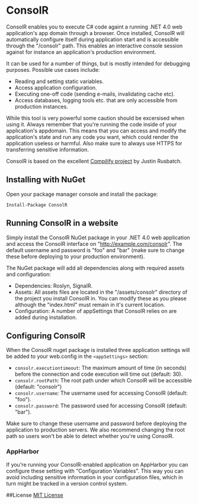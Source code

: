 # ConsolR

ConsolR enables you to execute C# code againt a running .NET 4.0 web application's app domain through a browser.
Once installed, ConsolR will automatically configure itself during application start and is accessible through the 
"/consolr" path. This enables an interactive console session against for instance an application's production environment.

It can be used for a number of things, but is mostly intended for debugging purposes. Possible use cases include:

* Reading and setting static variables.
* Access application configuration.
* Executing one-off code (sending e-mails, invalidating cache etc).
* Access databases, logging tools etc. that are only accessible from production instances.

While this tool is very powerful some caution should be excersised when using it.
Always remember that you're running the code inside of your application's appdomain.
This means that you can access and modify the application's state and run any code you want, 
which could render the application useless or harmful. Also make sure to always use HTTPS for transferring sensitive information.

ConsolR is based on the excellent [Compilify project](https://github.com/Compilify/Compilify) by Justin Rusbatch.

## Installing with NuGet

Open your package manager console and install the package:

    Install-Package ConsolR

## Running ConsolR in a website

Simply install the ConsolR NuGet package in your .NET 4.0 web application and access the ConsolR interface on "http://example.com/consolr".
The default username and password is "foo" and "bar" (make sure to change these before deploying to your production environment).

The NuGet package will add all dependencies along with required assets and configuration:

* Dependencies: Roslyn, SignalR.
* Assets: All assets files are located in the "/assets/consolr" directory of the project you install ConsolR in. You can modify these as you please although the "index.html" must remain in it's current location.
* Configuration: A number of appSettings that ConsolR relies on are added during installation.

## Configuring ConsolR

When the ConsolR nuget package is installed three application settings will be added to your web.config in the `<appSettings>` section:

* `consolr.executiontimeout`: The maximum amount of time (in seconds) before the connection and code execution will time out (default: 30).
* `consolr.rootPath`: The root path under which ConsolR will be accessible (default: "consolr")
* `consolr.username`: The username used for accessing ConsolR (default: "foo").
* `consolr.password`: The password used for accessing ConsolR (default: "bar").

Make sure to change these username and password before deploying the application to production servers.
We also recommend changing the root path so users won't be able to detect whether you're using ConsolR.

### AppHarbor

If you're running your ConsolR-enabled application on AppHarbor you can configure these setting with "Configuration Variables". This way you can avoid including
sensitive information in your configuration files, which in turn might be tracked in a version control system.

##License
[MIT License](https://github.com/appharbor/ConsolR/blob/master/LICENSE.md)
